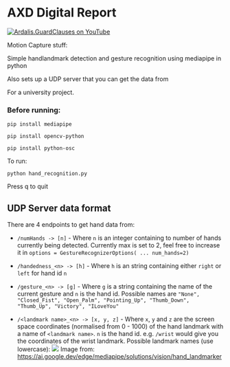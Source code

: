 # AXD Digital Report

[![Ardalis.GuardClauses on YouTube](http://img.youtube.com/vi/Smdt0wwmDsk/0.jpg)](http://www.youtube.com/watch?v=Smdt0wwmDsk)

Motion Capture stuff:

Simple handlandmark detection and gesture recognition using mediapipe in python

Also sets up a UDP server that you can get the data from

For a university project.

### Before running:

```
pip install mediapipe
```
```
pip install opencv-python
```
```
pip install python-osc
```

To run:
```
python hand_recognition.py
```
Press q to quit

## UDP Server data format

There are 4 endpoints to get hand data from:

- ```/numHands -> [n]``` - Where ```n``` is an integer containing to number of hands currently being detected.
Currently max is set to 2, feel free to increase it in ```options = GestureRecognizerOptions( ... num_hands=2)```


- ```/handedness_<n> -> [h]``` - Where ```h``` is an string containing either ```right``` or ```left``` for hand id ```n```


- ```/gesture_<n> -> [g]```  - Where ```g``` is a string containing the name of the current gesture and ```n``` is the hand id.
Possible names are ```"None", "Closed_Fist", "Open_Palm", "Pointing_Up", "Thumb_Down", "Thumb_Up", "Victory", "ILoveYou"```


- ```/<landmark name>_<n> -> [x, y, z]``` - Where ```x```, ```y``` and ```z``` are the screen space coordinates (normalised from 0 - 1000) of the hand landmark with a name of ```<landmark name>```.
```n``` is the hand id.
e.g. ```/wrist``` would give you the coordinates of the wrist landmark.
Possible landmark names (use lowercase):
![](./hand_landmarks.png)
Image from: https://ai.google.dev/edge/mediapipe/solutions/vision/hand_landmarker
